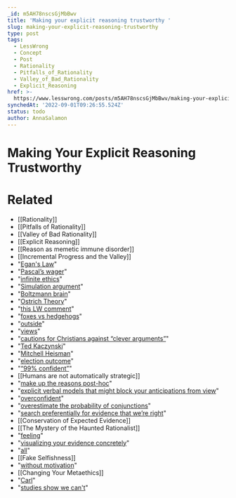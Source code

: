 ```yaml
---
_id: m5AH78nscsGjMbBwv
title: 'Making your explicit reasoning trustworthy '
slug: making-your-explicit-reasoning-trustworthy
type: post
tags:
  - LessWrong
  - Concept
  - Post
  - Rationality
  - Pitfalls_of_Rationality
  - Valley_of_Bad_Rationality
  - Explicit_Reasoning
href: >-
  https://www.lesswrong.com/posts/m5AH78nscsGjMbBwv/making-your-explicit-reasoning-trustworthy
synchedAt: '2022-09-01T09:26:55.524Z'
status: todo
author: AnnaSalamon
---
```


# Making Your Explicit Reasoning Trustworthy


# Related

- [[Rationality]]
- [[Pitfalls of Rationality]]
- [[Valley of Bad Rationality]]
- [[Explicit Reasoning]]
- [[Reason as memetic immune disorder]]
- [[Incremental Progress and the Valley]]
- "[Egan's Law](http://wiki.lesswrong.com/wiki/Egan's_law)"
- "[Pascal’s wager](http://www.overcomingbias.com/2008/08/where-does-pasc.html)"
- "[infinite ethics](http://www.nickbostrom.com/ethics/infinite.pdf)"
- "[Simulation argument](http://www.simulation-argument.com/simulation.html)"
- "[Boltzmann brain](/lw/17d/forcing_anthropics_boltzmann_brains/)"
- "[Ostrich Theory](http://2.bp.blogspot.com/_vWrx43Kdj4U/S8VVCyMj4DI/AAAAAAAAAH0/Tffuc96arP4/s1600/ostrich_head_in_ground_full.jpg)"
- "[this LW comment](/lw/2l6/taking_ideas_seriously/2fgm?c=1)"
- "[foxes vs hedgehogs](http://www.overcomingbias.com/2006/11/foxes_vs_hedgho.html)"
- "[outside](http://wiki.lesswrong.com/wiki/Outside_view)"
- "[views](http://www.overcomingbias.com/2008/06/singularity-out.html)"
- "[cautions for Christians against “clever arguments”](http://www.pbc.org/files/messages/5632/0162.html)"
- "[Ted Kaczynski](http://en.wikipedia.org/wiki/Ted_Kaczynski)"
- "[Mitchell Heisman](http://www.huffingtonpost.com/2010/09/24/mitchell-heisman-suicide_n_738121.html)"
- "[election outcome](http://www.intrade.com/)"
- "[“99% confident”](http://en.wikipedia.org/wiki/Overconfidence_effect)"
- [[Humans are not automatically strategic]]
- "[make up the reasons post-hoc](http://faculty.virginia.edu/haidtlab/articles/haidt.emotionaldog.manuscript.pdf)"
- "[explicit verbal models that might block your anticipations from view](/lw/dl/verbal_overshadowing_and_the_art_of_rationality/)"
- "[overconfident](http://en.wikipedia.org/wiki/Overconfidence_effect)"
- "[overestimate the probability of conjunctions](http://en.wikipedia.org/wiki/Conjunction_fallacy)"
- "[search preferentially for evidence that we’re right](http://en.wikipedia.org/wiki/Confirmation_bias)"
- [[Conservation of Expected Evidence]]
- [[The Mystery of the Haunted Rationalist]]
- "[feeling](http://www.sciencemag.org/cgi/content/abstract/275/5304/1293)"
- "[visualizing your evidence concretely](/lw/1r/striving_to_accept/)"
- "[all](/lw/2q6/compartmentalization_in_epistemic_and/)"
- [[Fake Selfishness]]
- "[without motivation](http://wiki.lesswrong.com/wiki/Akrasia)"
- [[Changing Your Metaethics]]
- "[Carl](/user/CarlShulman)"
- "[studies show we can't](/lw/k4/do_we_believe_everything_were_told/)"